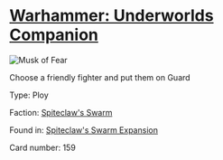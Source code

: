 # [Warhammer: Underworlds Companion](https://guidokessels.github.io/wh-underworlds)

  

![Musk of Fear](https://warhammerunderworlds.com/wp-content/uploads/sites/6/2018/02/159_ENG.png)

Choose a friendly fighter and put them on Guard

Type: Ploy

Faction: [Spiteclaw's Swarm](https://guidokessels.github.io/wh-underworlds/factions/spiteclaws-swarm.md)

Found in: [Spiteclaw's Swarm Expansion](https://guidokessels.github.io/wh-underworlds/locations/spiteclaws-swarm-expansion.md)

Card number: 159
